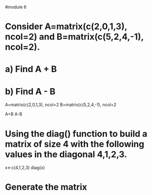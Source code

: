 #module 6 
# Consider A=matrix(c(2,0,1,3), ncol=2) and B=matrix(c(5,2,4,-1), ncol=2).
# a) Find A + B
# b) Find A - B

A=matrix(c(2,0,1,3), ncol=2
B=matrix(c(5,2,4,-1), ncol=2

A+B
A-B

# Using the diag() function to build a matrix of size 4 with the following values in the diagonal 4,1,2,3.
x<-c(4,1,2,3)
diag(x)

# Generate the matrix
